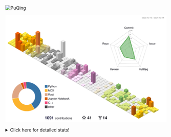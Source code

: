 ![PuQing](https://user-images.githubusercontent.com/27223114/171565019-9a56fae6-b08b-421f-99db-7e830da42371.png)

![](./profile-3d-contrib/profile-season-animate.svg)

<details>
<summary>Click here for detailed stats!</summary>

<!--START_SECTION:waka-->
![Lines of code](https://img.shields.io/badge/From%20Hello%20World%20I%27ve%20Written-1.5%20million%20lines%20of%20code-blue)

**🐱 My GitHub Data** 

> 📦 409.7 kB Used in GitHub's Storage 
 > 
> 🏆 629 Contributions in the Year 2024
 > 
> 🚫 Not Opted to Hire
 > 
> 📜 58 Public Repositories 
 > 
> 🔑 29 Private Repositories 
 > 
**I'm a Night 🦉** 

```text
🌞 Morning                521 commits         ██░░░░░░░░░░░░░░░░░░░░░░░   06.06 % 
🌆 Daytime                3763 commits        ███████████░░░░░░░░░░░░░░   43.76 % 
🌃 Evening                2181 commits        ██████░░░░░░░░░░░░░░░░░░░   25.36 % 
🌙 Night                  2135 commits        ██████░░░░░░░░░░░░░░░░░░░   24.83 % 
```


📊 **This Week I Spent My Time On** 

```text
💬 Programming Languages: 
Browsing                 19 hrs 21 mins      ██████████░░░░░░░░░░░░░░░   38.38 % 
Python                   13 hrs 26 mins      ███████░░░░░░░░░░░░░░░░░░   26.64 % 
Markdown                 3 hrs 34 mins       ██░░░░░░░░░░░░░░░░░░░░░░░   07.08 % 
GitHubing                3 hrs 24 mins       ██░░░░░░░░░░░░░░░░░░░░░░░   06.74 % 
CLI                      2 hrs 41 mins       █░░░░░░░░░░░░░░░░░░░░░░░░   05.34 % 

🔥 Editors: 
Chrome                   27 hrs 50 mins      ██████████████░░░░░░░░░░░   55.19 % 
VS Code                  16 hrs 21 mins      ████████░░░░░░░░░░░░░░░░░   32.42 % 
Obsidian                 3 hrs 33 mins       ██░░░░░░░░░░░░░░░░░░░░░░░   07.05 % 
fish                     2 hrs 41 mins       █░░░░░░░░░░░░░░░░░░░░░░░░   05.34 % 

💻 Operating System: 
Mac                      34 hrs 7 mins       █████████████████░░░░░░░░   67.63 % 
WSL                      12 hrs              ██████░░░░░░░░░░░░░░░░░░░   23.79 % 
Linux                    4 hrs 19 mins       ██░░░░░░░░░░░░░░░░░░░░░░░   08.58 % 
```


<!--END_SECTION:waka-->
</details>
